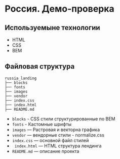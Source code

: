 # Россия. Демо-проверка #
## Используемыне технологии ##
* HTML
* CSS
* BEM

## Файловая структура
```
russia_landing
├── blocks
├── fonts
├── images
├── vendor
├── index.css
├── index.html
├── README.md
```

* ```blocks``` - CSS стили структурированные по BEM
* ```fonts``` - Кастомные шрифты
* ```images``` — Растровая и векторна графика
* ```vendor```  — вендорные стили - normalize.css
* ```index.css``` — основной файл стилей
* ``` index.html``` — HTML структура лендинга
* ```README.md``` — описание проекта


